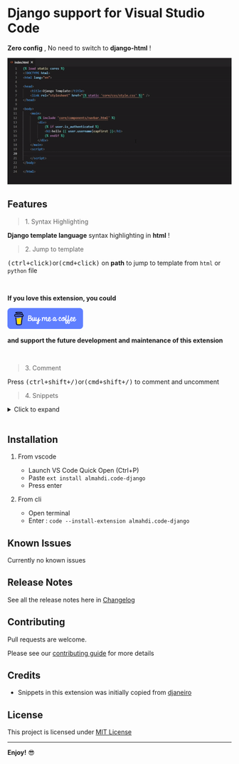 # Django support for Visual Studio Code

**Zero config** , No need to switch to **django-html** !

![highlighting](images/feature-highlighting-n-jump.gif)

## Features

> 1\. Syntax Highlighting

**Django template language** syntax highlighting in **html** !

> 2\. Jump to template

<kbd>(ctrl+click)</kbd>or<kbd>(cmd+click)</kbd> on **path** to jump to template from `html` or `python` file

<br/>

**If you love this extension, you could**

[<img src='images/bmac-default-blue.webp' width='170' alt='Buy me a coffee' />](https://www.buymeacoffee.com/almahdi404)

**and support the future development and maintenance of this extension**

<br/>

> 3\. Comment

Press <kbd>(ctrl+shift+/)</kbd>or<kbd>(cmd+shift+/)</kbd> to comment and uncomment

> 4\. Snippets

<details>

<summary>Click to expand</summary>

<!-- StartSnippets -->

### _**admin**_ / _**classes**_

| Trigger            | Description                     |
| ------------------ | ------------------------------- |
| `modeladmin`       | Class \- admin.ModelAdmin       |
| `simplelistfilter` | Class \- admin.SimpleListFilter |
| `stackedinline`    | Class \- admin.StackedInline    |
| `tabularinline`    | Class \- admin.TabularInline    |

### _**admin**_ / _**imports**_

| Trigger      | Description                                |
| ------------ | ------------------------------------------ |
| `iadmin`     | from django.contrib import admin           |
| `iadminsite` | from django.contrib.admin import AdminSite |

### _**admin**_ / _**methods**_

| Trigger      | Description                                                          |
| ------------ | -------------------------------------------------------------------- |
| `register`   | Method \- Register model without providing a ModelAdmin              |
| `registerd`  | Method \- Register model with providing a ModelAdmin using decorator |
| `registerma` | Method \- Register model providing a ModelAdmin                      |

### _**admin**_ / _**options**_

| Trigger     | Description                     |
| ----------- | ------------------------------- |
| `fieldsets` | Option \- Model admin fieldsets |

### _**forms**_ / _**classes**_

| Trigger     | Description              |
| ----------- | ------------------------ |
| `form`      | Class \- forms.Form      |
| `modelform` | Class \- forms.ModelForm |

### _**forms**_ / _**fields**_

| Trigger          | Description                                                                                                        |
| ---------------- | ------------------------------------------------------------------------------------------------------------------ |
| `fbool`          | Field \- forms.BooleanField                                                                                        |
| `fchar`          | Field \- forms.CharField                                                                                           |
| `fchoice`        | Field \- forms.ChoiceField                                                                                         |
| `fcombo`         | Field \- forms.ComboField                                                                                          |
| `fdate`          | Field \- forms.DateField                                                                                           |
| `fdaterange`     | Field \- forms.DateRangeField. \*PostgreSQL specific form fields\*.                                                |
| `fdatetime`      | Field \- forms.DateTimeField                                                                                       |
| `fdatetimerange` | Field \- forms.DateTimeRangeField. \*PostgreSQL specific form fields\*.                                            |
| `fdecimal`       | Field \- forms.DecimalField                                                                                        |
| `fduration`      | Field \- forms.DurationField                                                                                       |
| `femail`         | Field \- forms.EmailField                                                                                          |
| `ffile`          | Field \- forms.FileField                                                                                           |
| `ffilepath`      | Field \- forms.FilePathField                                                                                       |
| `ffloat`         | Field \- forms.FloatField                                                                                          |
| `ffloatrange`    | Field \- forms.FloatRangeField. \*PostgreSQL specific form fields\*.                                               |
| `fip`            | Field \- forms.IPAddressField                                                                                      |
| `fhstore`        | Field \- forms.HStoreField. \*PostgreSQL specific form fields\*.                                                   |
| `fimg`           | Field \- forms.ImageField                                                                                          |
| `fint`           | Field \- forms.IntegerField                                                                                        |
| `fintrange`      | Field \- forms.IntegerRangeField. \*PostgreSQL specific form fields\*.                                             |
| `fip`            | Field \- forms.IPAddressField. This field has been deprecated since version 1.7 in favor of GenericIPAddressField. |
| `fjson`          | Field \- forms.JSONField. \*PostgreSQL specific form fields\*.                                                     |
| `fmochoice`      | Field \- forms.ModelChoiceField                                                                                    |
| `fmomuchoice`    | Field \- forms.ModelMultipleChoiceField                                                                            |
| `fmuchoice`      | Field \- forms.MultipleChoiceField                                                                                 |
| `fmuval`         | Field \- forms.MultiValueField                                                                                     |
| `fnullbool`      | Field \- forms.NullBooleanField                                                                                    |
| `fregex`         | Field \- forms.RegexField                                                                                          |
| `fsdatetime`     | Field \- forms.SplitDateTimeField                                                                                  |
| `fsimplearray`   | Field \- forms.SimpleArrayField. \*PostgreSQL specific form fields\*.                                              |
| `fslug`          | Field \- forms.SlugField                                                                                           |
| `fsplitarray`    | Field \- forms.SplitArrayField. \*PostgreSQL specific form fields\*.                                               |
| `ftchoice`       | Field \- forms.TypedChoiceField                                                                                    |
| `ftime`          | Field \- forms.TimeField                                                                                           |
| `ftmuchoice`     | Field \- forms.TypedMultipleChoiceField                                                                            |
| `ftypedmuchoice` | Field \- forms.TypedMultipleChoiceField                                                                            |
| `furl`           | Field \- forms.URLField                                                                                            |
| `fuuid`          | Field \- forms.UUIDField                                                                                           |

### _**forms**_ / _**imports**_

| Trigger       | Description                      |
| ------------- | -------------------------------- |
| `iforms`      | from django import forms         |
| `ipostgresff` | PostgreSQL specific forms fields |

### _**forms**_ / _**methods**_

| Trigger          | Description                       |
| ---------------- | --------------------------------- |
| `clean_data`     | Method \- Form clean field        |
| `clean_password` | Method \- Form confirm password   |
| `fsave`          | Method \- Form custom save method |

### _**imports**_ / _**general**_

| Trigger      | Description                                    |
| ------------ | ---------------------------------------------- |
| `iappforms`  | Import \- app.forms                            |
| `iappmodels` | Import \- app.models                           |
| `iappviews`  | Import \- app.views                            |
| `ireverse`   | from django.urls import reverse                |
| `isettings`  | from django.conf import settings               |
| `iusermodel` | from django.contrib.auth import get_user_model |

### _**models**_ / _**classes**_

| Trigger      | Description                     |
| ------------ | ------------------------------- |
| `manager`    | Class \- models.Manager         |
| `model`      | Class \- models.Model           |
| `modelfull`  | Class \- models.Model \(full\)  |
| `modelmixin` | Class \- models.Model \(mixin\) |
| `queryset`   | Class \- models.QuerySet        |

### _**models**_ / _**fields**_

| Trigger        | Description                                                     |
| -------------- | --------------------------------------------------------------- |
| `marray`       | Field \- models.ArrayField \*PostgreSQL specific model fields\* |
| `mauto`        | Field \- models.AutoField                                       |
| `mbigauto`     | Field \- models.BigAutoField                                    |
| `mbigint`      | Field \- models.BigIntegerField                                 |
| `mbinary`      | Field \- models.BinaryField                                     |
| `mbool`        | Field \- models.BooleanField                                    |
| `mchar`        | Field \- models.CharField                                       |
| `mcoseint`     | Field \- models.CommaSeparatedIntegerField                      |
| `mdate`        | Field \- models.DateField                                       |
| `mdatetime`    | Field \- models.DateTimeField                                   |
| `mdecimal`     | Field \- models.DecimalField                                    |
| `mduration`    | Field \- models.DurationField                                   |
| `memail`       | Field \- models.EmailField                                      |
| `mfile`        | Field \- models.FileField                                       |
| `mfilepath`    | Field \- models.FilePathField                                   |
| `mfk`          | Field \- models.ForeignKey                                      |
| `mfloat`       | Field \- models.FloatField                                      |
| `mgenericip`   | Field \- models.GenericIPAddressField                           |
| `mimg`         | Field \- models.ImageField                                      |
| `mint`         | Field \- models.IntegerField                                    |
| `mip`          | Field \- models.IPAddressField                                  |
| `mjson`        | Field \- models.JSONField \*PostgreSQL specific model fields\*  |
| `mm2m`         | Field \- models.ManyToManyField                                 |
| `mnullbool`    | Field \- models.NullBooleanField                                |
| `mo2o`         | Field \- models.OneToOneField                                   |
| `mphone`       | Field \- PhoneNumberField \(django\-phonenumber\-field\)        |
| `mposint`      | Field \- models.PositiveIntegerField                            |
| `mpossmallint` | Field \- models.PositiveSmallIntegerField                       |
| `mslug`        | Field \- models.SlugField                                       |
| `msmallint`    | Field \- models.SmallIntegerField                               |
| `mstore`       | Field \- models.HStoreField                                     |
| `mtext`        | Field \- models.TextField                                       |
| `mtime`        | Field \- models.TimeField                                       |
| `murl`         | Field \- models.URLField                                        |
| `musstate`     | Field \- USStateField \(django\-localflavor\)                   |
| `muuid`        | Field \- models.UUIDField                                       |
| `mxml`         | Field \- models.XMLField                                        |

### _**models**_ / _**imports**_

| Trigger        | Description                                                                 |
| -------------- | --------------------------------------------------------------------------- |
| `iappmanagers` | Import \- managers                                                          |
| `imodels`      | from django.db import models                                                |
| `ipostgresmf`  | from django.contrib.postgres.fields                                         |
| `iuc`          | For forwards compatibility, this decorator is available as of Django 1.4.2. |
| `isignals`     | from django.db.models.signals                                               |

### _**models**_ / _**methods**_

| Trigger            | Description                |
| ------------------ | -------------------------- |
| `get_absolute_url` | Method \- get_absolute_url |
| `receiver`         | Method \- receiver         |
| `str`              | Method \- \_\_str\_\_      |

### _**python**_ / _**imports**_

| Trigger      | Description                                 |
| ------------ | ------------------------------------------- |
| `inpdb`      | Import \- nose pdb debug tool               |
| `ipdb`       | Import \- ipdb debug tool                   |
| `itraceback` | Import \- traceback print exception         |
| `iul`        | from \_\_future\_\_ import unicode_literals |

### _**python**_ / _**methods**_

| Trigger    | Description             |
| ---------- | ----------------------- |
| `__init__` | Methods \- \_\_init\_\_ |

### _**templates**_ / _**filters**_

| Trigger                | Description                      |
| ---------------------- | -------------------------------- |
| `\|add`                | Filter \- add:Arg                |
| `\|addslashes`         | Filter \- addslashes             |
| `\|capfirst`           | Filter \- capfirst               |
| `\|center`             | Filter \- center:Arg             |
| `\|cut`                | Filter \- cut:Arg                |
| `\|date`               | Filter \- date                   |
| `\|default`            | Filter \- default:Arg            |
| `\|default_if_none`    | Filter \- default_if_none:Arg    |
| `\|dictsort`           | Filter \- dictsort:Arg           |
| `\|dictsortreversed`   | Filter \- dictsortreversed:Arg   |
| `\|divisibleby`        | Filter \- divisibleby:Arg        |
| `\|escape`             | Filter \- escape                 |
| `\|escapejs`           | Filter \- escapejs               |
| `\|filesizeformat`     | Filter \- filesizeformat         |
| `\|first`              | Filter \- first                  |
| `\|floatformat`        | Filter \- floatformat            |
| `\|force_escape`       | Filter \- force_escape           |
| `\|get_digit`          | Filter \- get_digit              |
| `\|iriencode`          | Filter \- iriencode              |
| `\|join`               | Filter \- join:Arg               |
| `\|last`               | Filter \- last                   |
| `\|length`             | Filter \- length                 |
| `\|length_is`          | Filter \- length_is:Arg          |
| `\|linebreaks`         | Filter \- linebreaks             |
| `\|linebreaksbr`       | Filter \- linebreaksbr           |
| `\|linenumbers`        | Filter \- linenumbers            |
| `\|ljust`              | Filter \- ljust                  |
| `\|lower`              | Filter \- lower                  |
| `\|make_list`          | Filter \- make_list              |
| `\|phone2numeric`      | Filter \- phone2numeric          |
| `\|pluralize`          | Filter \- pluralize              |
| `\|pprint`             | Filter \- pprint                 |
| `\|random`             | Filter \- random                 |
| `\|rjust`              | Filter \- rjust                  |
| `\|safe`               | Filter \- safe                   |
| `\|safeseq`            | Filter \- safeseq                |
| `\|slice`              | Filter \- slice:Arg              |
| `\|slugify`            | Filter \- slugify                |
| `\|stringformat`       | Filter \- stringformat           |
| `\|striptags`          | Filter \- striptags              |
| `\|time`               | Filter \- time:Arg               |
| `\|timesince`          | Filter \- timesince:Arg          |
| `\|timeuntil`          | Filter \- timeuntil:Arg          |
| `\|title`              | Filter \- title                  |
| `\|truncatechars`      | Filter \- truncatechars:Arg      |
| `\|truncatechars_html` | Filter \- truncatechars_html:Arg |
| `\|truncatewords`      | Filter \- truncatewords:Arg      |
| `\|truncatewords_html` | Filter \- truncatewords_html:Arg |
| `\|unordered_list`     | Filter \- unordered_list         |
| `\|upper`              | Filter \- upper                  |
| `\|urlencode`          | Filter \- urlencode              |
| `\|urlize`             | Filter \- urlize                 |
| `\|urlizetrunc`        | Filter \- urlizetrunc            |
| `\|wordcount`          | Filter \- wordcount              |
| `\|wordwrap`           | Filter \- wordwrap               |
| `\|yesno`              | Filter \- yesno:Arg              |

### _**templates**_ / _**imports**_

| Trigger   | Description    |
| --------- | -------------- |
| `li18n`   | Load \- i18n   |
| `ll10n`   | Load \- l10n   |
| `load`    | Load \- any    |
| `lstatic` | Load \- static |
| `ltz`     | Load \- tz     |

### _**templates**_ / _**tags**_

| Trigger                     | Description                                                   |
| --------------------------- | ------------------------------------------------------------- |
| `autoescape`                | \{% autoescape %\} \{% endautoescape %\}                      |
| `autoescape_paste`          | \{% autoescape %\} \(paste\) \{% endautoescape %\}            |
| `block`                     | \{% block %\} \{% endblock %\}                                |
| `block_paste`               | \{% block %\} \(paste\) \{% endblock %\}                      |
| `blocktrans`                | \{% blocktrans %\} \{% endblocktrans %\}                      |
| `blocktrans_paste`          | \{% blocktrans %\} \(paste\) \{% endblocktrans %\}            |
| `blocktrans_with`           | \{% blocktrans with %\} \{% endblocktrans %\}                 |
| `blocktrans_with_paste`     | \{% blocktrans with %\} \(paste\) \{% endblocktrans %\}       |
| `blocktranslate`            | \{% blocktranslate %\} \{% endblocktranslate %\}              |
| `blocktranslate_paste`      | \{% blocktranslate %\} \(paste\) \{% endblocktranslate %\}    |
| `blocktranslate_with`       | \{% blocktranslate as %\} \{% endblocktranslate %\}           |
| `blocktranslate_with_paste` | \{% blocktranslate as %\} \(paste\) \{% endblocktranslate %\} |
| `comment`                   | \{\# \#\}                                                     |
| `comment_block`             | \{% comment %\} \{% endcomment %\}                            |
| `comment_paste`             | \{% comment %\} \(paste\) \{% endcomment %\}                  |
| `csrf_token`                | \{% csrf_token %\}                                            |
| `cycle`                     | \{% cycle %\}                                                 |
| `debug`                     | \{% debug %\}                                                 |
| `elif`                      | \{% elif %\}                                                  |
| `else`                      | \{% else %\}                                                  |
| `empty`                     | \{% empty %\}                                                 |
| `endautoescape`             | \{% endautoescape %\}                                         |
| `endblock`                  | \{% endblock %\}                                              |
| `endcomment`                | \{% endcomment %\}                                            |
| `endfilter`                 | \{% endfilter %\}                                             |
| `endfor`                    | \{% endfor %\}                                                |
| `endif`                     | \{% endif %\}                                                 |
| `endifchanged`              | \{% endifchanged %\}                                          |
| `endspaceless`              | \{% endspaceless %\}                                          |
| `endverbatim`               | \{% endverbatim %\}                                           |
| `endwith`                   | \{% endwith %\}                                               |
| `extends`                   | \{% extends '...' %\}                                         |
| `filter`                    | \{% filter %\} \{% endfilter %\}                              |
| `filter_paste`              | \{% filter %\} \(paste\) \{% endfilter %\}                    |
| `firstof`                   | \{% firstof %\}                                               |
| `for`                       | \{% for %\} \{% endfor %\}                                    |
| `for_paste`                 | \{% for %\} \(paste\) \{% endfor %\}                          |
| `forempty`                  | \{% forempty %\} \{% empty %\} \{% endfor %\}                 |
| `forempty_paste`            | \{% forempty %\} \(paste\) \{% empty %\} \{% endfor %\}       |
| `if`                        | \{% if %\} \{% endif %\}                                      |
| `if_paste`                  | \{% if %\} \(paste\) \{% endif %\}                            |
| `ifchanged`                 | \{% ifchanged %\} \{% endifchanged %\}                        |
| `ifchanged_paste`           | \{% ifchanged %\} \(paste\) \{% endifchanged %\}              |
| `ifelse`                    | \{% if %\} \{% else %\} \{% endif %\}                         |
| `ifelse_paste`              | \{% if %\} \(paste\) \{% else %\} \{% endif %\}               |
| `include`                   | \{% include '...' %\}                                         |
| `lorem`                     | \{% lorem %\}                                                 |
| `now`                       | \{% now %\}                                                   |
| `regroup`                   | \{% regroup %\}                                               |
| `regroup_example`           | \{% regroup %\} \(example\)                                   |
| `resetcycle`                | \{% resetcycle %\}                                            |
| `spaceless`                 | \{% spaceless %\} \{% endspaceless %\}                        |
| `spaceless_paste`           | \{% spaceless %\} \(paste\) \{% endspaceless %\}              |
| `static`                    | \{% static '...' %\}                                          |
| `static_paste`              | \{% static '\(paste\)' %\}                                    |
| `tag`                       | \{% tag %\}                                                   |
| `templatetag`               | \{% templatetag %\}                                           |
| `translate`                 | \{% translate '' %\}                                          |
| `translate_paste`           | \{% translate '\(paste\)' %\}                                 |
| `url`                       | \{% url '...' %\}                                             |
| `urlas`                     | \{% url '...' as var %\}                                      |
| `urlpk`                     | \{% url '...' pk=object.pk %\}                                |
| `urlslug`                   | \{% url '...' slug=object.slug %\}                            |
| `verbatim`                  | \{% verbatim %\} \{% endverbatim %\}                          |
| `verbatim_paste`            | \{% verbatim %\} \(paste\) \{% endverbatim %\}                |
| `widthratio`                | \{% widthratio %\}                                            |
| `with`                      | \{% with %\} \{% endwith %\}                                  |
| `with_paste`                | \{% with %\} \(paste\) \{% endwith %\}                        |

### _**templates**_ / _**variables**_

| Trigger    | Description             |
| ---------- | ----------------------- |
| `super`    | Variable \- block.super |
| `username` | Variable \- username    |
| `variable` | Variable \- empty       |

### _**templatetags**_ / _**functions**_

| Trigger                   | Description              |
| ------------------------- | ------------------------ |
| `register_assignment_tag` | Custom Tag \- Assignment |
| `register_filter`         | Custom Filter \- Regular |
| `register_inclusion_tag`  | Custom Tag \- Inclusion  |
| `register_simple_tag`     | Custom Tag \- Simple     |

### _**templatetags**_ / _**imports**_

| Trigger           | Description                         |
| ----------------- | ----------------------------------- |
| `idefaultfilters` | from django.template.defaultfilters |
| `ilib`            | TemplateTags \- Import Library      |

### _**urls**_ / _**imports**_

| Trigger         | Description                                          |
| --------------- | ---------------------------------------------------- |
| `iconf_urls`    | Utility functions for use in URLconfs.               |
| `iconf_urls`    | Utilityfunctions for use in URLconfs.                |
| `iurlresolvers` | \*Deprecated since version 1.10\* Utility functions. |
| `iurls`         | Utility functions for use in URLconfs.               |
| `iurls`         | Utility functions for use in URLconfs.               |

### _**urls**_ / _**methods**_

| Trigger       | Description                        |
| ------------- | ---------------------------------- |
| `path_inline` | Route \- path\(route, view, name\) |
| `path_stack`  | Route \- path\(route, view, name\) |
| `url_inline`  | Route \- url\(regex, view, name\)  |
| `url_stack`   | Route \- url\(regex, view, name\)  |
| `urlpatterns` | urlpatterns = \[\]                 |

### _**urls**_ / _**regexes**_

| Trigger      | Description           |
| ------------ | --------------------- |
| `repk`       | Regex \- PK URL       |
| `reslug`     | Regex \- Slug URL     |
| `reusername` | Regex \- Username URL |

### _**views**_ / _**classes**_

| Trigger        | Description                    |
| -------------- | ------------------------------ |
| `createview`   | View \- class \(CreateView\)   |
| `deleteview`   | View \- class \(DeleteView\)   |
| `detailview`   | View \- class \(DetailView\)   |
| `listview`     | View \- class \(ListView\)     |
| `templateview` | View \- class \(TemplateView\) |
| `updateview`   | View \- class \(UpdateView\)   |

### _**views**_ / _**functions**_

| Trigger   | Description                       |
| --------- | --------------------------------- |
| `view`    | View \- function \(render\)       |
| `view_hr` | View \- function \(httpResponse\) |

### _**views**_ / _**imports**_

| Trigger         | Description                          |
| --------------- | ------------------------------------ |
| `igenericviews` | from django.views.generic            |
| `ihttpresponse` | from django.http import HttpResponse |
| `imessages`     | from django.contrib import messages  |
| `irender`       | from django.shortcuts import render  |
| `ivdcache`      | from django.views.decorators.http    |
| `ivdhttp`       | from django.views.decorators.http    |

### _**views**_ / _**methods**_

| Trigger            | Description                |
| ------------------ | -------------------------- |
| `dispatch`         | Method \- dispatch         |
| `get_context_data` | Method \- get_context_data |
| `get_queryset`     | Method \- get_queryset     |

<!-- EndSnippets -->

</details>

<br/>

## Installation

1. From vscode

   - Launch VS Code Quick Open (Ctrl+P)
   - Paste `ext install almahdi.code-django`
   - Press enter

2. From cli

   - Open terminal
   - Enter : `code --install-extension almahdi.code-django`

## Known Issues

Currently no known issues

## Release Notes

See all the release notes here in [Changelog](https://github.com/almahdi404/code-django/blob/main/CHANGELOG.md)

## Contributing

Pull requests are welcome.

Please see our [contributing guide](https://github.com/almahdi404/code-django/blob/main/CONTRIBUTING.md) for more details

## Credits

- Snippets in this extension was initially copied from [djaneiro](https://github.com/ScottBarkman/vscode-djaneiro)

## License

This project is licensed under [MIT License](https://github.com/almahdi404/code-django/blob/main/LICENSE)

---

**Enjoy!** 😎
